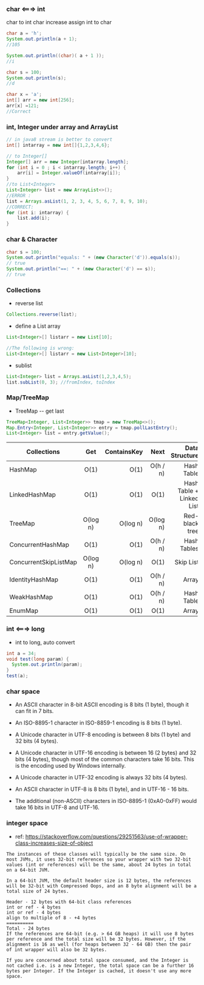 ###  char <===> int

char to int
char increase
assign int to char
```java
char a = 'h';
System.out.println(a + 1);
//105

System.out.println((char)( a + 1 ));
//i

char s = 100;
System.out.println(s);
//d

char x = 'a';
int[] arr = new int[256];
arr[x] =121;
//Correct
```


### int, Integer under array and ArrayList
```java
// in java8 stream is better to convert
int[] intarray = new int[]{1,2,3,4,6};

// to Integer[]
Integer[] arr = new Integer[intarray.length];
for (int i = 0 ; i < intarray.length; i++) {
    arr[i] = Integer.valueOf(intarray[i]);
}
//to List<Integer>
List<Integer> list = new ArrayList<>();
//ERROR :
list = Arrays.asList(1, 2, 3, 4, 5, 6, 7, 8, 9, 10);
//CORRECT:
for (int i: intarray) {
    list.add(i);
}

```

### char & Character
```java
char s = 100;
System.out.println("equals: " + (new Character('d')).equals(s)); 
// true
System.out.println("==: " + (new Character('d') == s));
// true
```



### Collections

* reverse list
```java
Collections.reverse(list);
```
* define a List array
```java
List<Integer>[] listarr = new List[10];

//The following is wrong:
List<Integer>[] listarr = new List<Integer>[10];
```
* sublist
```java
List<Integer> list = Arrays.asList(1,2,3,4,5);
list.subList(0, 3); //fromIndex, toIndex 
```

### Map/TreeMap
* TreeMap -- get last
```java
TreeMap<Integer, List<Integer>> tmap = new TreeMap<>();
Map.Entry<Integer, List<Integer>> entry = tmap.pollLastEntry();
List<Integer> list = entry.getValue();
```


| Collections   | Get   | ContainsKey  | Next  | Data Structure  |
| ------------- |:-----:| ------------:|-----:|-----:|
|HashMap        | O(1)  | O(1)         | O(h / n)    | Hash Table|
|LinkedHashMap  | O(1)| O(1)| O(1)               | Hash Table + Linked List|
|TreeMap        | O(log n)| O(log n)| O(log n)| Red-black tree|
|ConcurrentHashMap| O(1)| O(1)| O(h / n)| Hash Tables|
|ConcurrentSkipListMap| O(log n)| O(log n)| O(1)| Skip List|
|IdentityHashMap| O(1)| O(1)| O(h / n)| Array|
|WeakHashMap    | O(1)| O(1)| O(h / n)| Hash Table|
|EnumMap| O(1)| O(1)| O(1)| Array|




### int <===> long
* int to long, auto convert

```java
int a = 34;
void test(long param) {
  System.out.println(param);
}
test(a);
```


### char space 
* An ASCII character in 8-bit ASCII encoding is 8 bits (1 byte), though it can fit in 7 bits.
 
* An ISO-8895-1 character in ISO-8859-1 encoding is 8 bits (1 byte).
 
* A Unicode character in UTF-8 encoding is between 8 bits (1 byte) and 32 bits (4 bytes).
 
* A Unicode character in UTF-16 encoding is between 16 (2 bytes) and 32 bits (4 bytes), though most of the common characters take 16 bits. This is the encoding used by Windows internally.
 
* A Unicode character in UTF-32 encoding is always 32 bits (4 bytes).
 
* An ASCII character in UTF-8 is 8 bits (1 byte), and in UTF-16 - 16 bits.
 
* The additional (non-ASCII) characters in ISO-8895-1 (0xA0-0xFF) would take 16 bits in UTF-8 and UTF-16.


### integer space 
* ref: https://stackoverflow.com/questions/29251563/use-of-wrapper-class-increases-size-of-object
```
The instances of these classes will typically be the same size. On most JVMs, it uses 32-bit references so your wrapper with two 32-bit values (int or references) will be the same, about 24 bytes in total on a 64-bit JVM.

In a 64-bit JVM, the default header size is 12 bytes, the references will be 32-bit with Compressed Oops, and an 8 byte alignment will be a total size of 24 bytes.

Header - 12 bytes with 64-bit class references
int or ref - 4 bytes
int or ref - 4 bytes
align to multiple of 8 - +4 bytes
==========
Total - 24 bytes
If the references are 64-bit (e.g. > 64 GB heaps) it will use 8 bytes per reference and the total size will be 32 bytes. However, if the alignment is 16 as well (for heaps between 32 - 64 GB) then the pair of int wrapper will also be 32 bytes.

If you are concerned about total space consumed, and the Integer is not cached i.e. is a new Integer, the total space can be a further 16 bytes per Integer. If the Integer is cached, it doesn't use any more space.
```
